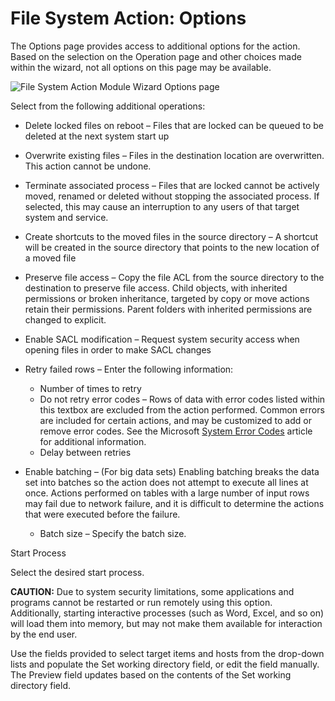 # File System Action: Options

The Options page provides access to additional options for the action. Based on the selection on the Operation page and other choices made within the wizard, not all options on this page may be available.

![File System Action Module Wizard Options page](/img/product_docs/accessanalyzer/enterpriseauditor/install/application/options.webp)

Select from the following additional operations:

- Delete locked files on reboot – Files that are locked can be queued to be deleted at the next system start up
- Overwrite existing files – Files in the destination location are overwritten. This action cannot be undone.
- Terminate associated process – Files that are locked cannot be actively moved, renamed or deleted without stopping the associated process. If selected, this may cause an interruption to any users of that target system and service.
- Create shortcuts to the moved files in the source directory – A shortcut will be created in the source directory that points to the new location of a moved file
- Preserve file access – Copy the file ACL from the source directory to the destination to preserve file access. Child objects, with inherited permissions or broken inheritance, targeted by copy or move actions retain their permissions. Parent folders with inherited permissions are changed to explicit.
- Enable SACL modification – Request system security access when opening files in order to make SACL changes
- Retry failed rows – Enter the following information:

  - Number of times to retry
  - Do not retry error codes – Rows of data with error codes listed within this textbox are excluded from the action performed. Common errors are included for certain actions, and may be customized to add or remove error codes. See the Microsoft [System Error Codes](https://docs.microsoft.com/en-us/windows/desktop/Debug/system-error-codes) article for additional information.
  - Delay between retries
- Enable batching – (For big data sets) Enabling batching breaks the data set into batches so the action does not attempt to execute all lines at once. Actions performed on tables with a large number of input rows may fail due to network failure, and it is difficult to determine the actions that were executed before the failure.

  - Batch size – Specify the batch size.

Start Process

Select the desired start process.

__CAUTION:__ Due to system security limitations, some applications and programs cannot be restarted or run remotely using this option. Additionally, starting interactive processes (such as Word, Excel, and so on) will load them into memory, but may not make them available for interaction by the end user.

Use the fields provided to select target items and hosts from the drop-down lists and populate the Set working directory field, or edit the field manually. The Preview field updates based on the contents of the Set working directory field.
